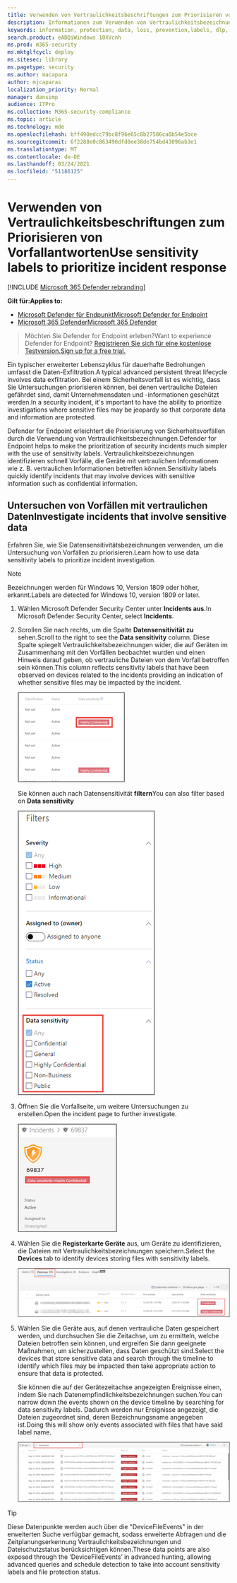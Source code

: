 ```yaml
---
title: Verwenden von Vertraulichkeitsbeschriftungen zum Priorisieren von Vorfallantworten
description: Informationen zum Verwenden von Vertraulichkeitsbezeichnungen zum Priorisieren und Untersuchen von Vorfällen
keywords: information, protection, data, loss, prevention,labels, dlp, incident, investigate, investigation
search.product: eADQiWindows 10XVcnh
ms.prod: m365-security
ms.mktglfcycl: deploy
ms.sitesec: library
ms.pagetype: security
ms.author: macapara
author: mjcaparas
localization_priority: Normal
manager: dansimp
audience: ITPro
ms.collection: M365-security-compliance
ms.topic: article
ms.technology: mde
ms.openlocfilehash: bff490edcc79bc8f96e65c8b27586ca8b54e5bce
ms.sourcegitcommit: 6f2288e0c863496dfd0ee38de754bd43096ab3e1
ms.translationtype: MT
ms.contentlocale: de-DE
ms.lasthandoff: 03/24/2021
ms.locfileid: "51186125"
---
```

# <a name="use-sensitivity-labels-to-prioritize-incident-response"></a><span data-ttu-id="31ff9-104">Verwenden von Vertraulichkeitsbeschriftungen zum Priorisieren von Vorfallantworten</span><span class="sxs-lookup"><span data-stu-id="31ff9-104">Use sensitivity labels to prioritize incident response</span></span>  

[!INCLUDE [Microsoft 365 Defender rebranding](../../includes/microsoft-defender.md)]

<span data-ttu-id="31ff9-105">**Gilt für:**</span><span class="sxs-lookup"><span data-stu-id="31ff9-105">**Applies to:**</span></span>
- [<span data-ttu-id="31ff9-106">Microsoft Defender für Endpunkt</span><span class="sxs-lookup"><span data-stu-id="31ff9-106">Microsoft Defender for Endpoint</span></span>](https://go.microsoft.com/fwlink/p/?linkid=2154037)
- [<span data-ttu-id="31ff9-107">Microsoft 365 Defender</span><span class="sxs-lookup"><span data-stu-id="31ff9-107">Microsoft 365 Defender</span></span>](https://go.microsoft.com/fwlink/?linkid=2118804)

> <span data-ttu-id="31ff9-108">Möchten Sie Defender for Endpoint erleben?</span><span class="sxs-lookup"><span data-stu-id="31ff9-108">Want to experience Defender for Endpoint?</span></span> [<span data-ttu-id="31ff9-109">Registrieren Sie sich für eine kostenlose Testversion.</span><span class="sxs-lookup"><span data-stu-id="31ff9-109">Sign up for a free trial.</span></span>](https://www.microsoft.com/microsoft-365/windows/microsoft-defender-atp?ocid=docs-wdatp-exposedapis-abovefoldlink) 


<span data-ttu-id="31ff9-110">Ein typischer erweiterter Lebenszyklus für dauerhafte Bedrohungen umfasst die Daten-Exfiltration.</span><span class="sxs-lookup"><span data-stu-id="31ff9-110">A typical advanced persistent threat lifecycle involves data exfiltration.</span></span> <span data-ttu-id="31ff9-111">Bei einem Sicherheitsvorfall ist es wichtig, dass Sie Untersuchungen priorisieren können, bei denen vertrauliche Dateien gefährdet sind, damit Unternehmensdaten und -informationen geschützt werden.</span><span class="sxs-lookup"><span data-stu-id="31ff9-111">In a security incident, it's important to have the ability to prioritize investigations where sensitive files may be jeopardy so that corporate data and information are protected.</span></span>

<span data-ttu-id="31ff9-112">Defender for Endpoint erleichtert die Priorisierung von Sicherheitsvorfällen durch die Verwendung von Vertraulichkeitsbezeichnungen.</span><span class="sxs-lookup"><span data-stu-id="31ff9-112">Defender for Endpoint helps to make the prioritization of security incidents much simpler with the use of sensitivity labels.</span></span> <span data-ttu-id="31ff9-113">Vertraulichkeitsbezeichnungen identifizieren schnell Vorfälle, die Geräte mit vertraulichen Informationen wie z. B. vertraulichen Informationen betreffen können.</span><span class="sxs-lookup"><span data-stu-id="31ff9-113">Sensitivity labels quickly identify incidents that may involve devices with sensitive information such as confidential information.</span></span> 

## <a name="investigate-incidents-that-involve-sensitive-data"></a><span data-ttu-id="31ff9-114">Untersuchen von Vorfällen mit vertraulichen Daten</span><span class="sxs-lookup"><span data-stu-id="31ff9-114">Investigate incidents that involve sensitive data</span></span>
<span data-ttu-id="31ff9-115">Erfahren Sie, wie Sie Datensensitivitätsbezeichnungen verwenden, um die Untersuchung von Vorfällen zu priorisieren.</span><span class="sxs-lookup"><span data-stu-id="31ff9-115">Learn how to use data sensitivity labels to prioritize incident investigation.</span></span>

>[!NOTE]
><span data-ttu-id="31ff9-116">Bezeichnungen werden für Windows 10, Version 1809 oder höher, erkannt.</span><span class="sxs-lookup"><span data-stu-id="31ff9-116">Labels are detected for Windows 10, version 1809 or later.</span></span>

1. <span data-ttu-id="31ff9-117">Wählen Microsoft Defender Security Center unter **Incidents aus.**</span><span class="sxs-lookup"><span data-stu-id="31ff9-117">In Microsoft Defender Security Center, select **Incidents**.</span></span> 

2. <span data-ttu-id="31ff9-118">Scrollen Sie nach rechts, um die Spalte **Datensensitivität zu** sehen.</span><span class="sxs-lookup"><span data-stu-id="31ff9-118">Scroll to the right to see the **Data sensitivity** column.</span></span> <span data-ttu-id="31ff9-119">Diese Spalte spiegelt Vertraulichkeitsbezeichnungen wider, die auf Geräten im Zusammenhang mit den Vorfällen beobachtet wurden und einen Hinweis darauf geben, ob vertrauliche Dateien von dem Vorfall betroffen sein können.</span><span class="sxs-lookup"><span data-stu-id="31ff9-119">This column reflects sensitivity labels that have been observed on devices related to the incidents providing an indication of whether sensitive files may be impacted by the incident.</span></span>

    ![Abbildung der Datensensitivitätsspalte](images/data-sensitivity-column.png)

    <span data-ttu-id="31ff9-121">Sie können auch nach Datensensitivität **filtern**</span><span class="sxs-lookup"><span data-stu-id="31ff9-121">You can also filter based on **Data sensitivity**</span></span> 

    ![Abbildung des Datensensitivitätsfilters](images/data-sensitivity-filter.png)

3. <span data-ttu-id="31ff9-123">Öffnen Sie die Vorfallseite, um weitere Untersuchungen zu erstellen.</span><span class="sxs-lookup"><span data-stu-id="31ff9-123">Open the incident page to further investigate.</span></span>

    ![Abbildung der Details der Vorfallseite](images/incident-page.png)

4. <span data-ttu-id="31ff9-125">Wählen Sie die **Registerkarte Geräte** aus, um Geräte zu identifizieren, die Dateien mit Vertraulichkeitsbezeichnungen speichern.</span><span class="sxs-lookup"><span data-stu-id="31ff9-125">Select the **Devices** tab to identify devices storing files with sensitivity labels.</span></span>

    ![Abbildung der Registerkarte "Gerät"](images/investigate-devices-tab.png)
   

5. <span data-ttu-id="31ff9-127">Wählen Sie die Geräte aus, auf denen vertrauliche Daten gespeichert werden, und durchsuchen Sie die Zeitachse, um zu ermitteln, welche Dateien betroffen sein können, und ergreifen Sie dann geeignete Maßnahmen, um sicherzustellen, dass Daten geschützt sind.</span><span class="sxs-lookup"><span data-stu-id="31ff9-127">Select the devices that store sensitive data and search through the timeline to identify which files may be impacted then take appropriate action to ensure that data is protected.</span></span> 

   <span data-ttu-id="31ff9-128">Sie können die auf der Gerätezeitachse angezeigten Ereignisse einen, indem Sie nach Datenempfindlichkeitsbezeichnungen suchen.</span><span class="sxs-lookup"><span data-stu-id="31ff9-128">You can narrow down the events shown on the device timeline by searching for data sensitivity labels.</span></span> <span data-ttu-id="31ff9-129">Dadurch werden nur Ereignisse angezeigt, die Dateien zugeordnet sind, deren Bezeichnungsname angegeben ist.</span><span class="sxs-lookup"><span data-stu-id="31ff9-129">Doing this will show only events associated with files that have said label name.</span></span>

    ![Abbildung der Gerätezeitachse mit einengten Suchergebnissen basierend auf der Bezeichnung](images/machine-timeline-labels.png)


>[!TIP]
><span data-ttu-id="31ff9-131">Diese Datenpunkte werden auch über die "DeviceFileEvents" in der erweiterten Suche verfügbar gemacht, sodass erweiterte Abfragen und die Zeitplanungserkennung Vertraulichkeitsbezeichnungen und Dateischutzstatus berücksichtigen können.</span><span class="sxs-lookup"><span data-stu-id="31ff9-131">These data points are also exposed through the ‘DeviceFileEvents’ in advanced hunting, allowing advanced queries and schedule detection to take into account sensitivity labels and file protection status.</span></span> 
